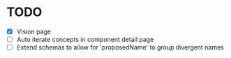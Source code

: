 # TODO

- [x] Vision page
- [ ] Auto iterate concepts in component detail page
- [ ] Extend schemas to allow for 'proposedName' to group divergent names
